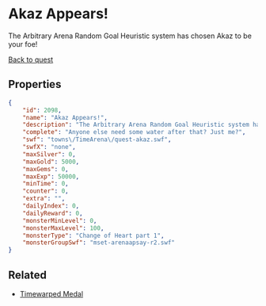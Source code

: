 # Akaz Appears!

The Arbitrary Arena Random Goal Heuristic system has chosen Akaz to be your foe!

[Back to quest](../quests.md)

## Properties

```json
{
    "id": 2098,
    "name": "Akaz Appears!",
    "description": "The Arbitrary Arena Random Goal Heuristic system has chosen Akaz to be your foe!",
    "complete": "Anyone else need some water after that? Just me?",
    "swf": "towns\/TimeArena\/quest-akaz.swf",
    "swfX": "none",
    "maxSilver": 0,
    "maxGold": 5000,
    "maxGems": 0,
    "maxExp": 50000,
    "minTime": 0,
    "counter": 0,
    "extra": "",
    "dailyIndex": 0,
    "dailyReward": 0,
    "monsterMinLevel": 0,
    "monsterMaxLevel": 100,
    "monsterType": "Change of Heart part 1",
    "monsterGroupSwf": "mset-arenaapsay-r2.swf"
}
```

## Related

- [Timewarped Medal](../items/18514-timewarped-medal.md)

